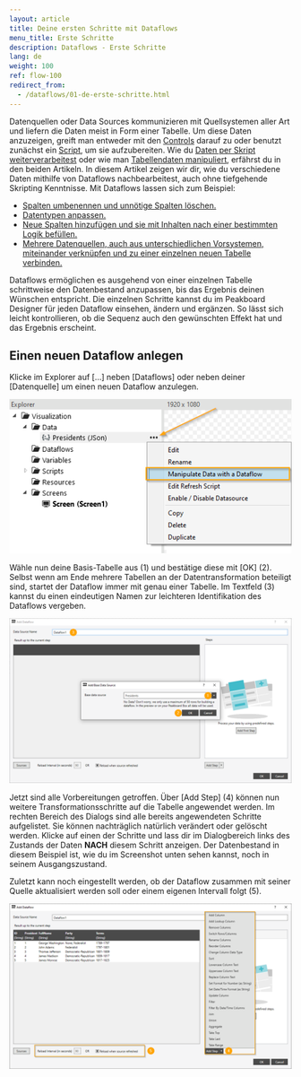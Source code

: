 ```yaml
---
layout: article
title: Deine ersten Schritte mit Dataflows
menu_title: Erste Schritte
description: Dataflows - Erste Schritte
lang: de
weight: 100
ref: flow-100
redirect_from:
  - /dataflows/01-de-erste-schritte.html
---
```

Datenquellen oder Data Sources kommunizieren mit Quellsystemen aller Art und liefern die Daten meist in Form einer Tabelle.
Um diese Daten anzuzeigen, greift man entweder mit den [Controls](/controls/de-allgemeine-eigenschaften.html) darauf zu oder benutzt zunächst ein [Script](/scripting/de-script-engine.html), um sie aufzubereiten.
Wie du [Daten per Skript weiterverarbeitest](/scripting/de-manipulieren.html) oder wie man [Tabellendaten manipuliert](/scripting/de-tabellen-daten.html), erfährst du in den beiden Artikeln.
In diesem Artikel zeigen wir dir, wie du verschiedene Daten mithilfe von Dataflows nachbearbeitest, auch ohne tiefgehende Skripting Kenntnisse. 
Mit Dataflows lassen sich zum Beispiel:  

* [Spalten umbenennen und unnötige Spalten löschen.](https://help.peakboard.com/dataflows/de-spalten-hinzufuegen-loeschen-aendern.html#:~:text=Remove%20Columns%20-%20Spalten%20l%C3%B6schen)
* [Datentypen anpassen.](https://help.peakboard.com/dataflows/de-spalten-hinzufuegen-loeschen-aendern.html#:~:text=Change%20data%20Type%20-%20Datentyp%20%C3%A4ndern)
* [Neue Spalten hinzufügen und sie mit Inhalten nach einer bestimmten Logik befüllen.](/dataflows/de-spalten-hinzufuegen-loeschen-aendern.html)
* [Mehrere Datenquellen, auch aus unterschiedlichen Vorsystemen, miteinander verknüpfen und zu einer einzelnen neuen Tabelle verbinden.](/dataflows/de-daten-joinen.html) 

Dataflows ermöglichen es ausgehend von einer einzelnen Tabelle schrittweise den Datenbestand anzupassen, bis das Ergebnis deinen Wünschen entspricht. 
Die einzelnen Schritte kannst du im Peakboard Designer für jeden Dataflow einsehen, ändern und ergänzen. 
So lässt sich leicht kontrollieren, ob die Sequenz auch den gewünschten Effekt hat und das Ergebnis erscheint. 

## Einen neuen Dataflow anlegen

Klicke im Explorer auf […] neben [Dataflows] oder neben deiner [Datenquelle] um einen neuen Dataflow anzulegen. 

![Einen neuen Dataflow anlegen](/assets/images/dataflows/getting-started/dataflows-create.png)

Wähle nun deine Basis-Tabelle aus (1) und bestätige diese mit [OK] (2). 
Selbst wenn am Ende mehrere Tabellen an der Datentransformation beteiligt sind, startet der Dataflow immer mit genau einer Tabelle.
Im Textfeld (3) kannst du einen eindeutigen Namen zur leichteren Identifikation des Dataflows vergeben.

![Haupttabelle auswählen](/assets/images/dataflows/getting-started/dataflows-maindialog-01.png)

Jetzt sind alle Vorbereitungen getroffen. 
Über [Add Step] (4) können nun weitere Transformationsschritte auf die Tabelle angewendet werden. 
Im rechten Bereich des Dialogs sind alle bereits angewendeten Schritte aufgelistet. 
Sie können nachträglich natürlich verändert oder gelöscht werden. 
Klicke auf einen der Schritte und lass dir im Dialogbereich links des Zustands der Daten **NACH** diesem Schritt anzeigen. 
Der Datenbestand in diesem Beispiel ist, wie du im Screenshot unten sehen kannst, noch in seinem Ausgangszustand.  

Zuletzt kann noch eingestellt werden, ob der Dataflow zusammen mit seiner Quelle aktualisiert werden soll oder einem eigenen Intervall folgt (5).

![Haupttabelle auswählen](/assets/images/dataflows/getting-started/dataflows-maindialog-02.png)
